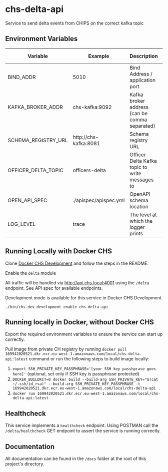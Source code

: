 # chs-delta-api
Service to send delta events from CHIPS on the correct kafka topic

Environment Variables
-----------------

|  Variable                         |  Example                          |  Description                                       |  Required        | Default value |        
| --------------------------------- | --------------------------------- | -------------------------------------------------- | ---------------- | ------------- |
| BIND_ADDR                         | 5010                              | Bind Address / application port                    | TRUE             |               |
| KAFKA_BROKER_ADDR                 | chs-kafka:9092                    | Kafka broker address (can be comma separated)      | TRUE             |               |
| SCHEMA_REGISTRY_URL               | http://chs-kafka:8081             | Schema registry URL                                | TRUE             |               |
| OFFICER_DELTA_TOPIC               | officers-delta                    | Officer Delta Kafka topic to write messages to     | TRUE             |               |
| OPEN_API_SPEC                     | ./apispec/apispec.yml             | OpenAPI schema location                            | TRUE             |               |
| LOG_LEVEL                         | trace                             | The level at which the logger prints               | FALSE            | info          |

## Running Locally with Docker CHS
Clone [Docker CHS Development](https://github.com/companieshouse/docker-chs-development) and follow the steps in the README.

Enable the `delta` module

All traffic will be handled via http://api.chs.local:4001 using the `/delta` endpoint. See API spec for available endpoints.

Development mode is available for this service in Docker CHS Development.

`./bin/chs-dev development enable chs-delta-api`

## Running locally in Docker, without Docker CHS
Export the required environment variables to ensure the service can start up correctly.

Pull image from private CH registry by running `docker pull 169942020521.dkr.ecr.eu-west-1.amazonaws.com/local/chs-delta-api:latest` 
command or run the following steps to build image locally:

1. `export SSH_PRIVATE_KEY_PASSPHRASE='[your SSH key passhprase goes here]'` (optional, set only if SSH key is passphrase protected)
2. `DOCKER_BUILDKIT=0 docker build --build-arg SSH_PRIVATE_KEY="$(cat ~/.ssh/id_rsa)" --build-arg SSH_PRIVATE_KEY_PASSPHRASE -t 169942020521.dkr.ecr.eu-west-1.amazonaws.com/local/chs-delta-api .`
3. `docker run 169942020521.dkr.ecr.eu-west-1.amazonaws.com/local/chs-delta-api:latest`


## Healthcheck
This service implements a `healthcheck` endpoint. Using POSTMAN call the `/delta/healthcheck` GET endpoint to assert 
the service is running correctly.

## Documentation
All documentation can be found in the `/docs` folder at the root of this project's directory.